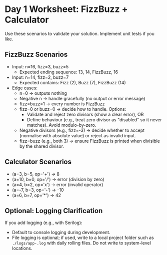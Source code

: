 # Day 1 Worksheet: FizzBuzz + Calculator

Use these scenarios to validate your solution. Implement unit tests if you like.

## FizzBuzz Scenarios

- Input: n=16, fizz=3, buzz=5
  - Expected ending sequence: 13, 14, FizzBuzz, 16
- Input: n=14, fizz=2, buzz=7
  - Expected contains: Fizz (2), Buzz (7), FizzBuzz (14)
- Edge cases:
  - n=0 → outputs nothing
  - Negative n → handle gracefully (no output or error message)
  - fizz=buzz=1 → every number is FizzBuzz
  - fizz=0 or buzz=0 → decide how to handle. Options:
    - Validate and reject zero divisors (show a clear error), OR
    - Define behaviour (e.g., treat zero divisor as "disabled" so it never matches). Avoid modulo-by-zero.
  - Negative divisors (e.g., fizz=-3) → decide whether to accept (normalise with absolute value) or reject as invalid input.
  - fizz=buzz (e.g., both 3) → ensure FizzBuzz is printed when divisible by the shared divisor.

## Calculator Scenarios

- (a=3, b=5, op='+') → 8
- (a=10, b=0, op='/') → error (division by zero)
- (a=4, b=2, op='x') → error (invalid operator)
- (a=-7, b=3, op='-') → -10
- (a=6, b=7, op='*') → 42

## Optional: Logging Clarification

If you add logging (e.g., with Serilog):
- Default to console logging during development.
- File logging is optional; if used, write to a local project folder such as `./logs/app-.log` with daily rolling files. Do not write to system-level locations.
